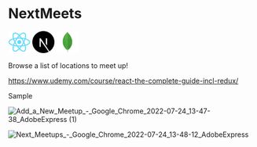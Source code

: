 # NextMeets
<div>
  <img width="45px" src="https://raw.githubusercontent.com/devicons/devicon/master/icons/react/react-original.svg">
  <img width="45px" src="https://raw.githubusercontent.com/devicons/devicon/master/icons/nextjs/nextjs-original.svg">
  <img width="45px" src="https://raw.githubusercontent.com/devicons/devicon/master/icons/mongodb/mongodb-original.svg">
</div>

Browse a list of locations to meet up!

https://www.udemy.com/course/react-the-complete-guide-incl-redux/


Sample 


![Add_a_New_Meetup_-_Google_Chrome_2022-07-24_13-47-38_AdobeExpress (1)](https://user-images.githubusercontent.com/104483060/180659714-fd8291ed-0b22-4bec-904b-4aa22bb63bbd.gif)


![Next_Meetups_-_Google_Chrome_2022-07-24_13-48-12_AdobeExpress](https://user-images.githubusercontent.com/104483060/180659667-f4b31b59-e812-42fa-a76c-0667fda9f050.gif)


